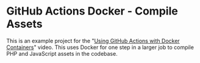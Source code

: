 # GitHub Actions Docker - Compile Assets

This is an example project for the "[Using GitHub Actions with Docker Containers](https://www.youtube.com/watch?v=U7TY_qUD8yA)" video. This uses Docker for one step in a larger job to compile PHP and JavaScript assets in the codebase.
